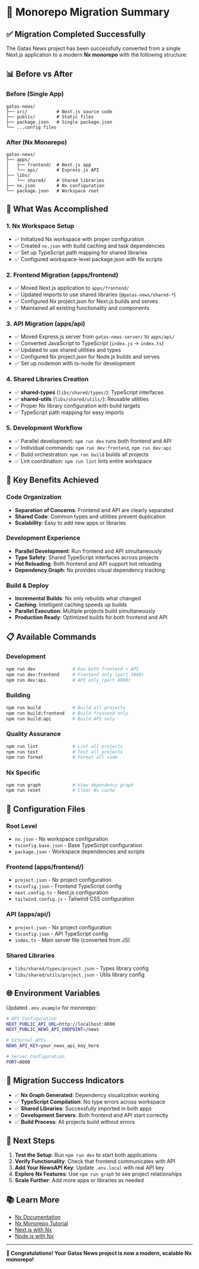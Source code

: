 # 🔄 Monorepo Migration Summary

## ✅ **Migration Completed Successfully**

The Gatas News project has been successfully converted from a single Next.js application to a modern **Nx monorepo** with the following structure:

## 📊 **Before vs After**

### **Before (Single App)**

```
gatas-news/
├── src/           # Next.js source code
├── public/        # Static files
├── package.json   # Single package.json
└── ...config files
```

### **After (Nx Monorepo)**

```
gatas-news/
├── apps/
│   ├── frontend/  # Next.js app
│   └── api/       # Express.js API
├── libs/
│   └── shared/    # Shared libraries
├── nx.json        # Nx configuration
└── package.json   # Workspace root
```

## 🎯 **What Was Accomplished**

### **1. Nx Workspace Setup**

- ✅ Initialized Nx workspace with proper configuration
- ✅ Created `nx.json` with build caching and task dependencies
- ✅ Set up TypeScript path mapping for shared libraries
- ✅ Configured workspace-level package.json with Nx scripts

### **2. Frontend Migration (apps/frontend)**

- ✅ Moved Next.js application to `apps/frontend/`
- ✅ Updated imports to use shared libraries (`@gatas-news/shared-*`)
- ✅ Configured Nx project.json for Next.js builds and serves
- ✅ Maintained all existing functionality and components

### **3. API Migration (apps/api)**

- ✅ Moved Express.js server from `gatas-news-server/` to `apps/api/`
- ✅ Converted JavaScript to TypeScript (`index.js` → `index.ts`)
- ✅ Updated to use shared utilities and types
- ✅ Configured Nx project.json for Node.js builds and serves
- ✅ Set up nodemon with ts-node for development

### **4. Shared Libraries Creation**

- ✅ **shared-types** (`libs/shared/types/`): TypeScript interfaces
- ✅ **shared-utils** (`libs/shared/utils/`): Reusable utilities
- ✅ Proper Nx library configuration with build targets
- ✅ TypeScript path mapping for easy imports

### **5. Development Workflow**

- ✅ Parallel development: `npm run dev` runs both frontend and API
- ✅ Individual commands: `npm run dev:frontend`, `npm run dev:api`
- ✅ Build orchestration: `npm run build` builds all projects
- ✅ Lint coordination: `npm run lint` lints entire workspace

## 🚀 **Key Benefits Achieved**

### **Code Organization**

- **Separation of Concerns**: Frontend and API are clearly separated
- **Shared Code**: Common types and utilities prevent duplication
- **Scalability**: Easy to add new apps or libraries

### **Development Experience**

- **Parallel Development**: Run frontend and API simultaneously
- **Type Safety**: Shared TypeScript interfaces across projects
- **Hot Reloading**: Both frontend and API support hot reloading
- **Dependency Graph**: Nx provides visual dependency tracking

### **Build & Deploy**

- **Incremental Builds**: Nx only rebuilds what changed
- **Caching**: Intelligent caching speeds up builds
- **Parallel Execution**: Multiple projects build simultaneously
- **Production Ready**: Optimized builds for both frontend and API

## 📋 **Available Commands**

### **Development**

```bash
npm run dev              # Run both frontend + API
npm run dev:frontend     # Frontend only (port 3000)
npm run dev:api          # API only (port 8000)
```

### **Building**

```bash
npm run build            # Build all projects
npm run build:frontend   # Build frontend only
npm run build:api        # Build API only
```

### **Quality Assurance**

```bash
npm run lint             # Lint all projects
npm run test             # Test all projects
npm run format           # Format all code
```

### **Nx Specific**

```bash
npm run graph            # View dependency graph
npm run reset            # Clear Nx cache
```

## 🔧 **Configuration Files**

### **Root Level**

- `nx.json` - Nx workspace configuration
- `tsconfig.base.json` - Base TypeScript configuration
- `package.json` - Workspace dependencies and scripts

### **Frontend (apps/frontend/)**

- `project.json` - Nx project configuration
- `tsconfig.json` - Frontend TypeScript config
- `next.config.ts` - Next.js configuration
- `tailwind.config.js` - Tailwind CSS configuration

### **API (apps/api/)**

- `project.json` - Nx project configuration
- `tsconfig.json` - API TypeScript config
- `index.ts` - Main server file (converted from JS)

### **Shared Libraries**

- `libs/shared/types/project.json` - Types library config
- `libs/shared/utils/project.json` - Utils library config

## 🌐 **Environment Variables**

Updated `.env.example` for monorepo:

```bash
# API Configuration
NEXT_PUBLIC_API_URL=http://localhost:8000
NEXT_PUBLIC_NEWS_API_ENDPOINT=/news

# External APIs
NEWS_API_KEY=your_news_api_key_here

# Server Configuration
PORT=8000
```

## 🎉 **Migration Success Indicators**

- ✅ **Nx Graph Generated**: Dependency visualization working
- ✅ **TypeScript Compilation**: No type errors across workspace
- ✅ **Shared Libraries**: Successfully imported in both apps
- ✅ **Development Servers**: Both frontend and API start correctly
- ✅ **Build Process**: All projects build without errors

## 🚀 **Next Steps**

1. **Test the Setup**: Run `npm run dev` to start both applications
2. **Verify Functionality**: Check that frontend communicates with API
3. **Add Your NewsAPI Key**: Update `.env.local` with real API key
4. **Explore Nx Features**: Use `npm run graph` to see project relationships
5. **Scale Further**: Add more apps or libraries as needed

## 📚 **Learn More**

- [Nx Documentation](https://nx.dev/getting-started/intro)
- [Nx Monorepo Tutorial](https://nx.dev/tutorials/react-monorepo-tutorial)
- [Next.js with Nx](https://nx.dev/recipes/next)
- [Node.js with Nx](https://nx.dev/recipes/node)

---

**🎊 Congratulations! Your Gatas News project is now a modern, scalable Nx monorepo!**
